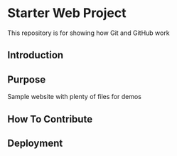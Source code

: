 # Starter Web Project

This repository is for showing how Git and GitHub work

## Introduction

## Purpose

Sample website with plenty of files for demos

## How To Contribute

## Deployment